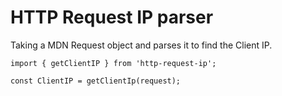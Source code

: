 # HTTP Request IP parser

Taking a MDN Request object and parses it to find the Client IP.

```
import { getClientIP } from 'http-request-ip';

const ClientIP = getClientIp(request);

```
